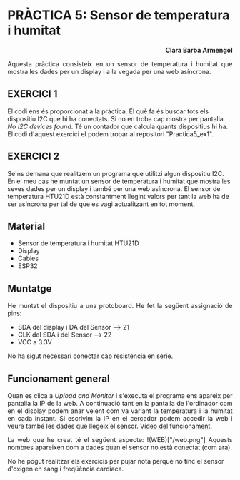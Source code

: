 # PRÀCTICA 5: Sensor de temperatura i humitat
<div align="right">

**Clara Barba Armengol**
 </div>

<div align="justify">
Aquesta pràctica consisteix en un sensor de temperatura i humitat que mostra les dades per un display i a la vegada per una web asíncrona. 
</div>

## EXERCICI 1
El codi ens és proporcionat a la pràctica. El què fa és buscar tots els dispositiu I2C que hi ha conectats. Si no en troba cap mostra per pantalla *No I2C devices found*. Té un contador que calcula quants dispositius hi ha. El codi d'aquest exercici el podem trobar al repositori "Practica5_ex1".

## EXERCICI 2
Se'ns demana que realitzem un programa que utilitzi algun dispositiu I2C. En el meu cas he muntat un sensor de temperatura i humitat que mostra les seves dades per un display i també per una web asíncrona. El sensor de temperatura HTU21D està constantment llegint valors per tant la web ha de ser asíncrona per tal de que es vagi actualitzant en tot moment. 

## Material
- Sensor de temperatura i humitat HTU21D
- Display
- Cables 
- ESP32

## Muntatge 

<div align="justify">

 He muntat el dispositiu a una protoboard. He fet la següent assignació de pins:
 - SDA del display i DA del Sensor --> 21
 - CLK del SDA i del Sensor --> 22
 - VCC a 3.3V 

 No ha sigut necessari conectar cap resistència en sèrie. 
</div>

## Funcionament general

<div align="justify">

Quan es clica a *Upload and Monitor* i s'executa el programa ens apareix per pantalla la IP de la web. A continuació tant en la pantalla de l'ordinador com en el display podem anar veient com va variant la temperatura i la humitat en cada instant. Si escrivim la IP en el cercador podem accedir la web i veure també les dades que llegeix el sensor.
[Vídeo del funcionament](https://drive.google.com/file/d/13fZTZw2H7C8iWyex_wNAnhgZKgz-yB1D/view?usp=sharing).

La web que he creat té el següent aspecte: 
!(WEB)["/web.png"]
Aquests nombres apareixen com a dades quan el sensor no està conectat (com ara).
</div>
<div align="justify">
 
</div>
No he pogut realitzar els exercicis per pujar nota perquè no tinc el sensor d'oxigen en sang i freqüència cardíaca. 